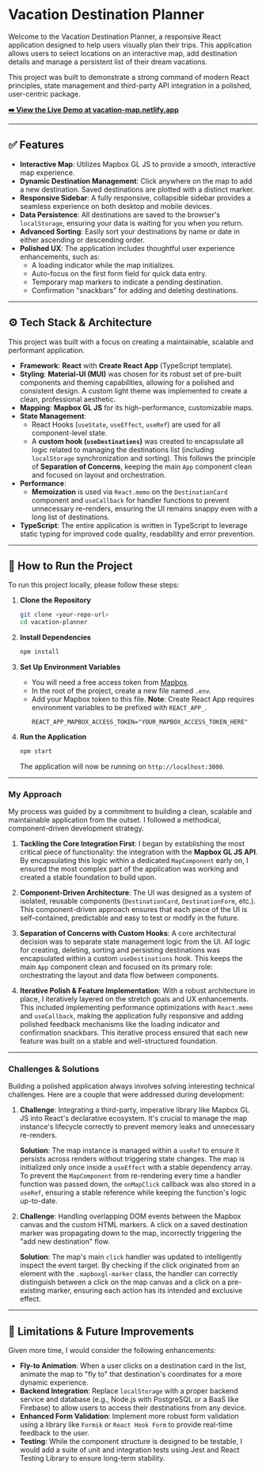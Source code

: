 # Vacation Destination Planner

Welcome to the Vacation Destination Planner, a responsive React application designed to help users visually plan their trips. This application allows users to select locations on an interactive map, add destination details and manage a persistent list of their dream vacations.

This project was built to demonstrate a strong command of modern React principles, state management and third-party API integration in a polished, user-centric package.

**[➡️ View the Live Demo at vacation-map.netlify.app](https://vacation-map.netlify.app)**

---

## ✅ Features

- **Interactive Map**: Utilizes Mapbox GL JS to provide a smooth, interactive map experience.
- **Dynamic Destination Management**: Click anywhere on the map to add a new destination. Saved destinations are plotted with a distinct marker.
- **Responsive Sidebar**: A fully responsive, collapsible sidebar provides a seamless experience on both desktop and mobile devices.
- **Data Persistence**: All destinations are saved to the browser's `localStorage`, ensuring your data is waiting for you when you return.
- **Advanced Sorting**: Easily sort your destinations by name or date in either ascending or descending order.
- **Polished UX**: The application includes thoughtful user experience enhancements, such as:
  - A loading indicator while the map initializes.
  - Auto-focus on the first form field for quick data entry.
  - Temporary map markers to indicate a pending destination.
  - Confirmation "snackbars" for adding and deleting destinations.

---

## ⚙️ Tech Stack & Architecture

This project was built with a focus on creating a maintainable, scalable and performant application.

- **Framework**: **React** with **Create React App** (TypeScript template).
- **Styling**: **Material-UI (MUI)** was chosen for its robust set of pre-built components and theming capabilities, allowing for a polished and consistent design. A custom light theme was implemented to create a clean, professional aesthetic.
- **Mapping**: **Mapbox GL JS** for its high-performance, customizable maps.
- **State Management**:
  - React Hooks (`useState`, `useEffect`, `useRef`) are used for all component-level state.
  - A **custom hook (`useDestinations`)** was created to encapsulate all logic related to managing the destinations list (including `localStorage` synchronization and sorting). This follows the principle of **Separation of Concerns**, keeping the main `App` component clean and focused on layout and orchestration.
- **Performance**:
  - **Memoization** is used via `React.memo` on the `DestinationCard` component and `useCallback` for handler functions to prevent unnecessary re-renders, ensuring the UI remains snappy even with a long list of destinations.
- **TypeScript**: The entire application is written in TypeScript to leverage static typing for improved code quality, readability and error prevention.

---

## 🚀 How to Run the Project

To run this project locally, please follow these steps:

1.  **Clone the Repository**

    ```bash
    git clone <your-repo-url>
    cd vacation-planner
    ```

2.  **Install Dependencies**

    ```bash
    npm install
    ```

3.  **Set Up Environment Variables**

    - You will need a free access token from [Mapbox](https://www.mapbox.com/).
    - In the root of the project, create a new file named `.env`.
    - Add your Mapbox token to this file. **Note**: Create React App requires environment variables to be prefixed with `REACT_APP_`.
      ```
      REACT_APP_MAPBOX_ACCESS_TOKEN="YOUR_MAPBOX_ACCESS_TOKEN_HERE"
      ```

4.  **Run the Application**

    ```bash
    npm start
    ```

    The application will now be running on `http://localhost:3000`.

---

### My Approach

My process was guided by a commitment to building a clean, scalable and maintainable application from the outset. I followed a methodical, component-driven development strategy.

1.  **Tackling the Core Integration First**: I began by establishing the most critical piece of functionality: the integration with the **Mapbox GL JS API**. By encapsulating this logic within a dedicated `MapComponent` early on, I ensured the most complex part of the application was working and created a stable foundation to build upon.

2.  **Component-Driven Architecture**: The UI was designed as a system of isolated, reusable components (`DestinationCard`, `DestinationForm`, etc.). This component-driven approach ensures that each piece of the UI is self-contained, predictable and easy to test or modify in the future.

3.  **Separation of Concerns with Custom Hooks**: A core architectural decision was to separate state management logic from the UI. All logic for creating, deleting, sorting and persisting destinations was encapsulated within a custom `useDestinations` hook. This keeps the main `App` component clean and focused on its primary role: orchestrating the layout and data flow between components.

4.  **Iterative Polish & Feature Implementation**: With a robust architecture in place, I iteratively layered on the stretch goals and UX enhancements. This included implementing performance optimizations with `React.memo` and `useCallback`, making the application fully responsive and adding polished feedback mechanisms like the loading indicator and confirmation snackbars. This iterative process ensured that each new feature was built on a stable and well-structured foundation.

---

### Challenges & Solutions

Building a polished application always involves solving interesting technical challenges. Here are a couple that were addressed during development:

1.  **Challenge**: Integrating a third-party, imperative library like Mapbox GL JS into React's declarative ecosystem. It's crucial to manage the map instance's lifecycle correctly to prevent memory leaks and unnecessary re-renders.

    **Solution**: The map instance is managed within a `useRef` to ensure it persists across renders without triggering state changes. The map is initialized only once inside a `useEffect` with a stable dependency array. To prevent the `MapComponent` from re-rendering every time a handler function was passed down, the `onMapClick` callback was also stored in a `useRef`, ensuring a stable reference while keeping the function's logic up-to-date.

2.  **Challenge**: Handling overlapping DOM events between the Mapbox canvas and the custom HTML markers. A click on a saved destination marker was propagating down to the map, incorrectly triggering the "add new destination" flow.

    **Solution**: The map's main `click` handler was updated to intelligently inspect the event target. By checking if the click originated from an element with the `.mapboxgl-marker` class, the handler can correctly distinguish between a click on the map canvas and a click on a pre-existing marker, ensuring each action has its intended and exclusive effect.

---

## 🧠 Limitations & Future Improvements

Given more time, I would consider the following enhancements:

- **Fly-to Animation**: When a user clicks on a destination card in the list, animate the map to "fly to" that destination's coordinates for a more dynamic experience.
- **Backend Integration**: Replace `localStorage` with a proper backend service and database (e.g., Node.js with PostgreSQL or a BaaS like Firebase) to allow users to access their destinations from any device.
- **Enhanced Form Validation**: Implement more robust form validation using a library like `Formik` or `React Hook Form` to provide real-time feedback to the user.
- **Testing**: While the component structure is designed to be testable, I would add a suite of unit and integration tests using Jest and React Testing Library to ensure long-term stability.
